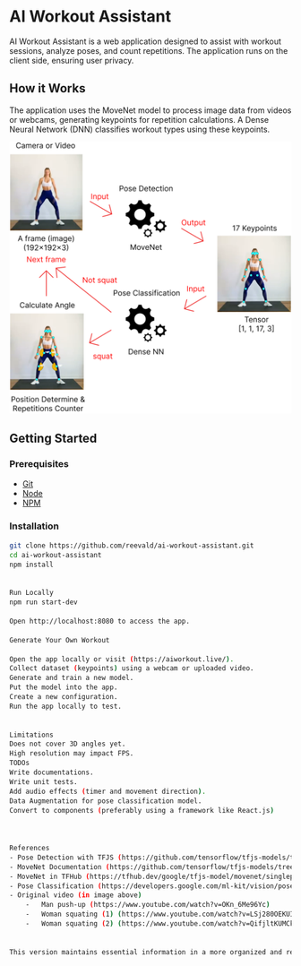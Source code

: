 # AI Workout Assistant

AI Workout Assistant is a web application designed to assist with workout sessions, analyze poses, and count repetitions. The application runs on the client side, ensuring user privacy.

## How it Works

The application uses the MoveNet model to process image data from videos or webcams, generating keypoints for repetition calculations. A Dense Neural Network (DNN) classifies workout types using these keypoints.

![How AI Workout Works](./public/img/how-it-work-ai-workout.png)

## Getting Started

### Prerequisites

- [Git](https://git-scm.com/)
- [Node](https://nodejs.org/)
- [NPM](https://www.npmjs.com/package/npm)

### Installation

```bash
git clone https://github.com/reevald/ai-workout-assistant.git
cd ai-workout-assistant
npm install


Run Locally
npm run start-dev

Open http://localhost:8080 to access the app.

Generate Your Own Workout

Open the app locally or visit (https://aiworkout.live/).
Collect dataset (keypoints) using a webcam or uploaded video.
Generate and train a new model.
Put the model into the app.
Create a new configuration.
Run the app locally to test.


Limitations
Does not cover 3D angles yet.
High resolution may impact FPS.
TODOs
Write documentations.
Write unit tests.
Add audio effects (timer and movement direction).
Data Augmentation for pose classification model.
Convert to components (preferably using a framework like React.js)



References
- Pose Detection with TFJS (https://github.com/tensorflow/tfjs-models/tree/master/pose-detection)
- MoveNet Documentation (https://github.com/tensorflow/tfjs-models/tree/master/pose-detection/src/movenet)
- MoveNet in TFHub (https://tfhub.dev/google/tfjs-model/movenet/singlepose/lightning/4)
- Pose Classification (https://developers.google.com/ml-kit/vision/pose-detection/classifying-poses)
- Original video (in image above)
    -   Man push-up (https://www.youtube.com/watch?v=OKn_6Me96Yc)
    -   Woman squating (1) (https://www.youtube.com/watch?v=LSj280OEKUI)
    -   Woman squating (2) (https://www.youtube.com/watch?v=QifjltKUMCk)

    
This version maintains essential information in a more organized and readable format, focusing on how to get started, generate a custom workout, and highlighting limitations and future enhancements.
